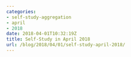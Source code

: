 ```yaml
---
categories:
- self-study-aggregation
- april
- 2018
date: 2018-04-01T10:32:19Z
title: Self-Study in April 2018
url: /blog/2018/04/01/self-study-april-2018/
---
```


